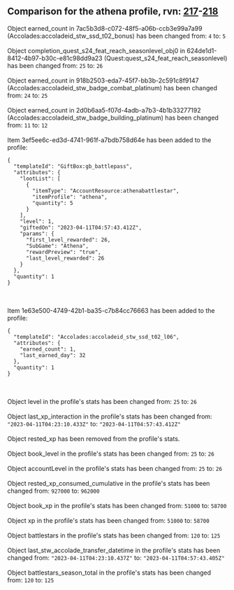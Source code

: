 ## Comparison for the athena profile, rvn: [217](https://github.com/PRO100KatYT/FortniteProfileRevisions/tree/main/profiles/athena/217%20athena.json)-[218](https://github.com/PRO100KatYT/FortniteProfileRevisions/tree/main/profiles/athena/218%20athena.json)

Object earned_count in 7ac5b3d8-c072-48f5-a06b-ccb3e99a7a99 (Accolades:accoladeid_stw_ssd_t02_bonus) has been changed from: `4` to: `5`
<br><br>
Object completion_quest_s24_feat_reach_seasonlevel_obj0 in 624de1d1-8412-4b97-b30c-e81c98dd9a23 (Quest:quest_s24_feat_reach_seasonlevel) has been changed from: `25` to: `26`
<br><br>
Object earned_count in 918b2503-eda7-45f7-bb3b-2c591c8f9147 (Accolades:accoladeid_stw_badge_combat_platinum) has been changed from: `24` to: `25`
<br><br>
Object earned_count in 2d0b6aa5-f07d-4adb-a7b3-4b1b33277192 (Accolades:accoladeid_stw_badge_building_platinum) has been changed from: `11` to: `12`
<br><br>
Item 3ef5ee6c-ed3d-4741-961f-a7bdb758d64e has been added to the profile:

```
{
  "templateId": "GiftBox:gb_battlepass",
  "attributes": {
    "lootList": [
      {
        "itemType": "AccountResource:athenabattlestar",
        "itemProfile": "athena",
        "quantity": 5
      }
    ],
    "level": 1,
    "giftedOn": "2023-04-11T04:57:43.412Z",
    "params": {
      "first_level_rewarded": 26,
      "SubGame": "Athena",
      "rewardPreview": "true",
      "last_level_rewarded": 26
    }
  },
  "quantity": 1
}
```

<br><br>
Item 1e63e500-4749-42b1-ba35-c7b84cc76663 has been added to the profile:

```
{
  "templateId": "Accolades:accoladeid_stw_ssd_t02_l06",
  "attributes": {
    "earned_count": 1,
    "last_earned_day": 32
  },
  "quantity": 1
}
```

<br><br>
Object level in the profile's stats has been changed from: `25` to: `26`
<br><br>
Object last_xp_interaction in the profile's stats has been changed from: `"2023-04-11T04:23:10.433Z"` to: `"2023-04-11T04:57:43.412Z"`
<br><br>
Object rested_xp has been removed from the profile's stats.
<br><br>
Object book_level in the profile's stats has been changed from: `25` to: `26`
<br><br>
Object accountLevel in the profile's stats has been changed from: `25` to: `26`
<br><br>
Object rested_xp_consumed_cumulative in the profile's stats has been changed from: `927000` to: `962000`
<br><br>
Object book_xp in the profile's stats has been changed from: `51000` to: `58700`
<br><br>
Object xp in the profile's stats has been changed from: `51000` to: `58700`
<br><br>
Object battlestars in the profile's stats has been changed from: `120` to: `125`
<br><br>
Object last_stw_accolade_transfer_datetime in the profile's stats has been changed from: `"2023-04-11T04:23:10.437Z"` to: `"2023-04-11T04:57:43.405Z"`
<br><br>
Object battlestars_season_total in the profile's stats has been changed from: `120` to: `125`
<br><br>
